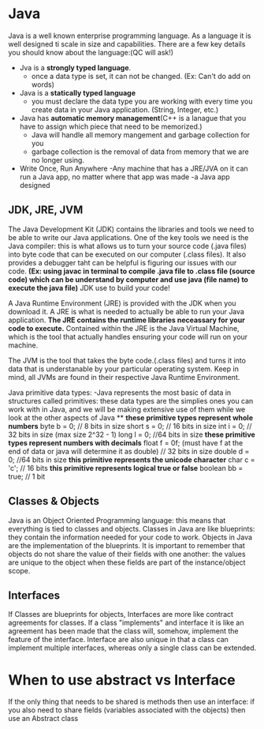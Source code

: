 # Java
Java is a well known enterprise programming language. As a language it is well designed ti scale in size and capabilities. There are a few key details you should know about the language:(QC will ask!)
- Jva is a **strongly typed language**.
    - once a data type is set, it can not be changed. (Ex: Can't do add on words)
- Java is a **statically typed language**
    - you must declare the data type you are working with every time you create data in your Java application. (String, Integer, etc.)
- Java has **automatic memory management**(C++ is a lanague that you have to assign which piece that need to be memorized.)
    - Java will handle all memory mangement and garbage collection for you
    - garbage collection is the removal of data from memory that we are no longer using.
- Write Once, Run Anywhere
    -Any machine that has a JRE/JVA on it can run a Java app, no matter where that app was made
        -a Java app designed 
## JDK, JRE, JVM
The Java Development Kit (JDK) contains the libraries and tools we need to be able to write our Java applications. One of the key tools we need is the Java compiler: this is what allows us to turn your source code (.java files) into byte code that can be executed on our computer (.class files). It also provides a debugger taht can be helpful is figuring our issues with our code. **(Ex: using javac in terminal to compile .java file to .class file (source code) which can be understand by computer and use java (file name) to execute the java file)** JDK use to build your code!

A Java Runtime Environment (JRE) is provided with the JDK when you download it. A JRE is what is needed to actually be able to run your Java application. **The JRE contains the runtime libraries neceassary for your code to execute.** Contained within the JRE is the Java Virtual Machine, which is the tool that actually handles ensuring your code will run on your machine.

The JVM is the tool that takes the byte code.(.class files) and turns it into data that is understanable by your particular operating system. Keep in mind, all JVMs are found in their respective Java Runtime Environment.

Java primitive data types:
-Java represents the most basic of data in structures called primitives: these data types are the simplies ones you can work with in Java, and we will be making extensive use of them while we look at the other aspects of Java
** 
**these primitive types represent whole numbers**
byte b = 0; // 8 bits in size
short s = 0; // 16 bits in size
int i = 0; // 32 bits in size (max size 2^32 - 1)
long l = 0; //64 bits in size
**these primitive types represent numbers with decimals**
float f = 0f; (must have f at the end of data or java will determine it as double) // 32 bits in size
double d = 0; //64 bits in size
**this primitive represents the unicode character**
char c = 'c'; // 16 bits
**this primitive represents logical true or false**
boolean bb = true; // 1 bit

## Classes & Objects
Java is an Object Oriented Programming language: this means that everything is tied to classes and objects. Classes in Java are like blueprints: they contain the information needed for your code to work. Objects in Java are the implementation of the blueprints. It is important to remember that objects do not share the value of their fields with one another: the values are unique to the object when these fields are part of the instance/object scope.

## Interfaces
If Classes are blueprints for objects, Interfaces are more like contract agreements for classes. If a class 
"implements" and interface it is like an agreement has been made that the class will, somehow, implement the feature of the interface. Interface are also unique in that a class can implement multiple interfaces, whereas only a single class can be extended.
# When to use abstract vs Interface
If the only thing that needs to be shared is methods then use an interface: if you also need to share fields (variables associated with the objects) then use an Abstract class